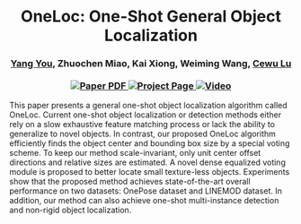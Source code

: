 <h1 align="center">
OneLoc: One-Shot General Object Localization
</h1>

<div align="center">
<h3>
<a href="https://qq456cvb.github.io">Yang You</a>, Zhuochen Miao, Kai Xiong, Weiming Wang, <a href="https://www.mvig.org/">Cewu Lu</a>
<br>
<br>
<a href='#'>
  <img src='https://img.shields.io/badge/Arxiv-PDF-orange?style=flat&logo=arxiv&logoColor=orange' alt='Paper PDF'>
</a>
<a href='#'>
  <img src='https://img.shields.io/badge/Project-Page-green?style=flat&logo=googlechrome&logoColor=green' alt='Project Page'>
</a>
<a href='#'>
<img src='https://img.shields.io/badge/Youtube-Video-red?style=flat&logo=youtube&logoColor=red' alt='Video'/>
</a>
<br>
</h3>
</div>
 
This paper presents a general one-shot object localization algorithm called OneLoc. Current one-shot object localization or detection methods either rely on a slow exhaustive feature matching process or lack the ability to generalize to novel objects. In contrast, our proposed OneLoc algorithm efficiently finds the object center and bounding box size by a special voting scheme. To keep our method scale-invariant, only unit center offset directions and relative sizes are estimated. A novel dense equalized voting module is proposed to better locate small texture-less objects. Experiments show that the proposed method achieves state-of-the-art overall performance on two datasets: OnePose dataset and LINEMOD dataset. In addition, our method can also achieve one-shot multi-instance detection and non-rigid object localization.
